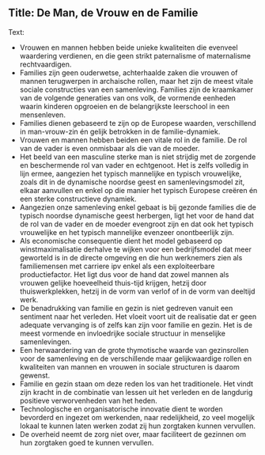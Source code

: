 Title: De Man, de Vrouw en de Familie
----
Text:

- Vrouwen en mannen hebben beide unieke kwaliteiten die evenveel waardering verdienen, en die geen strikt paternalisme of maternalisme rechtvaardigen.
- Families zijn geen ouderwetse, achterhaalde zaken die vrouwen of mannen terugwerpen in archaische rollen, maar het zijn de meest vitale sociale constructies van een samenleving. Families zijn de kraamkamer van de volgende generaties van ons volk, de vormende eenheden waarin kinderen opgroeien en de belangrijkste leerschool in een mensenleven.
- Families dienen gebaseerd te zijn op de Europese waarden, verschillend in man-vrouw-zin én gelijk betrokken in de familie-dynamiek.
- Vrouwen en mannen hebben beiden een vitale rol in de familie. De rol van de vader is even onmisbaar als die van de moeder.
- Het beeld van een masculine sterke man is niet strijdig met de zorgende en beschermende rol van vader en echtgenoot. Het is zelfs volledig in lijn ermee, aangezien het typisch mannelijke en typisch vrouwelijke, zoals dit in de dynamische noordse geest en samenlevingsmodel zit, elkaar aanvullen en enkel op die manier het typisch Europese creëren én een sterke constructieve dynamiek.
- Aangezien onze samenleving enkel gebaat is bij gezonde families die de typisch noordse dynamische geest herbergen, ligt het voor de hand dat de rol van de vader en de moeder evengroot zijn en dat ook het typisch vrouwelijke en het typisch mannelijke evenzeer onontbeerlijk zijn.
- Als economische consequentie dient het model gebaseerd op winstmaximalisatie derhalve te wijken voor een bedrijfsmodel dat meer geworteld is in de directe omgeving en die hun werknemers zien als familiemensen met carriere ipv enkel als een exploiteerbare productiefactor. Het ligt dus voor de hand dat zowel mannen als vrouwen gelijke hoeveelheid thuis-tijd krijgen, hetzij door thuiswerkplekken, hetzij in de vorm van verlof of in de vorm van deeltijd werk.
- De benadrukking van familie en gezin is niet gedreven vanuit een sentiment naar het verleden. Het vloeit voort uit de realisatie dat er geen adequate vervanging is of zelfs kan zijn voor familie en gezin. Het is de meest vormende en invloedrijke sociale structuur in menselijke samenlevingen.
- Een herwaardering van de grote thymotische waarde van gezinsrollen voor de samenleving en de verschillende maar gelijkwaardige rollen en kwaliteiten van mannen en vrouwen in sociale structuren is daarom gewenst.
- Familie en gezin staan om deze reden los van het traditionele. Het vindt zijn kracht in de combinatie van lessen uit het verleden en de langdurig positieve verworvenheden van het heden.
- Technologische en organisatorische innovatie dient te worden bevorderd en ingezet om werkenden, naar redelijkheid, zo veel mogelijk lokaal te kunnen laten werken zodat zij hun zorgtaken kunnen vervullen.
- De overheid neemt de zorg niet over, maar faciliteert de gezinnen om hun zorgtaken goed te kunnen vervullen.